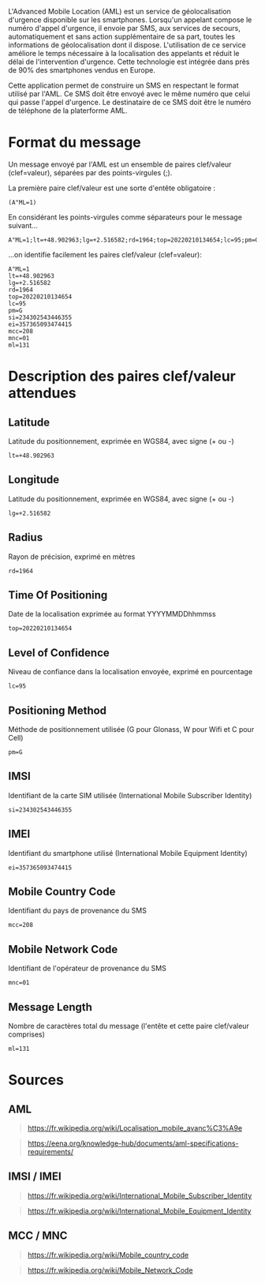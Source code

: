 L'Advanced Mobile Location (AML) est un service de géolocalisation d'urgence disponible sur les smartphones. Lorsqu'un appelant compose le numéro d'appel d'urgence, il envoie par SMS, aux services de secours, automatiquement et sans action supplémentaire de sa part, toutes les informations de géolocalisation dont il dispose. L'utilisation de ce service améliore le temps nécessaire à la localisation des appelants et réduit le délai de l'intervention d'urgence. Cette technologie est intégrée dans près de 90% des smartphones vendus en Europe.

Cette application permet de construire un SMS en respectant le format utilisé par l'AML. Ce SMS doit être envoyé avec le même numéro que celui qui passe l'appel d'urgence. Le destinataire de ce SMS doit être le numéro de téléphone de la platerforme AML.

# Format du message

Un message envoyé par l'AML est un ensemble de paires clef/valeur (clef=valeur), séparées par des points-virgules (;).

La première paire clef/valeur est une sorte d'entête obligatoire :

    (A"ML=1)

En considérant les points-virgules comme séparateurs pour le message suivant...

    A"ML=1;lt=+48.902963;lg=+2.516582;rd=1964;top=20220210134654;lc=95;pm=G;si=234302543446355;ei=357365093474415;mcc=208;mnc=01;ml=131

...on identifie facilement les paires clef/valeur (clef=valeur):

    A"ML=1
    lt=+48.902963
    lg=+2.516582
    rd=1964
    top=20220210134654
    lc=95
    pm=G
    si=234302543446355
    ei=357365093474415
    mcc=208
    mnc=01
    ml=131

# Description des paires clef/valeur attendues

## Latitude

Latitude du positionnement, exprimée en WGS84, avec signe (+ ou -)

    lt=+48.902963

## Longitude

Latitude du positionnement, exprimée en WGS84, avec signe (+ ou -)

    lg=+2.516582

## Radius

Rayon de précision, exprimé en mètres

    rd=1964

## Time Of Positioning

Date de la localisation exprimée au format YYYYMMDDhhmmss

    top=20220210134654

## Level of Confidence

Niveau de confiance dans la localisation envoyée, exprimé en pourcentage

    lc=95

## Positioning Method

Méthode de positionnement utilisée (G pour Glonass, W pour Wifi et C pour Cell)

    pm=G

## IMSI

Identifiant de la carte SIM utilisée (International Mobile Subscriber Identity)

    si=234302543446355

## IMEI

Identifiant du smartphone utilisé (International Mobile Equipment Identity)

    ei=357365093474415

## Mobile Country Code

Identifiant du pays de provenance du SMS

    mcc=208

## Mobile Network Code

Identifiant de l'opérateur de provenance du SMS

    mnc=01

## Message Length

Nombre de caractères total du message (l'entête et cette paire clef/valeur comprises)

    ml=131

# Sources

## AML

> https://fr.wikipedia.org/wiki/Localisation_mobile_avanc%C3%A9e

> https://eena.org/knowledge-hub/documents/aml-specifications-requirements/

## IMSI / IMEI

> https://fr.wikipedia.org/wiki/International_Mobile_Subscriber_Identity

> https://fr.wikipedia.org/wiki/International_Mobile_Equipment_Identity

## MCC / MNC

> https://fr.wikipedia.org/wiki/Mobile_country_code

> https://fr.wikipedia.org/wiki/Mobile_Network_Code